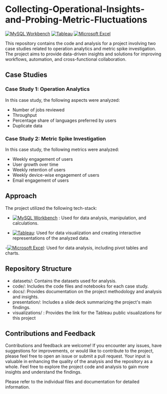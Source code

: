 # Collecting-Operational-Insights-and-Probing-Metric-Fluctuations

[![MySQL Workbench](https://img.shields.io/badge/MySQL%20Workbench-v8.0-blue)](https://www.mysql.com/products/workbench/)  [![Tableau](https://img.shields.io/badge/Tableau-v2021.2-orange)](https://www.tableau.com/)  [![Microsoft Excel](https://img.shields.io/badge/Microsoft%20Excel-2019-green)](https://www.microsoft.com/en-us/microsoft-365/excel)

This repository contains the code and analysis for a project involving two case studies related to operation analytics and metric spike investigation. The project aims to provide data-driven insights and solutions for improving workflows, automation, and cross-functional collaboration.

## Case Studies

### Case Study 1: Operation Analytics

In this case study, the following aspects were analyzed:

- Number of jobs reviewed
- Throughput
- Percentage share of languages preferred by users
- Duplicate data

### Case Study 2: Metric Spike Investigation

In this case study, the following metrics were analyzed:

- Weekly engagement of users
- User growth over time
- Weekly retention of users
- Weekly device-wise engagement of users
- Email engagement of users

## Approach

The project utilized the following tech-stack:

- [![MySQL Workbench](https://img.shields.io/badge/MySQL%20Workbench-v8.0-blue)](https://www.mysql.com/products/workbench/) : Used for data analysis, manipulation, and calculations.
  
- [![Tableau](https://img.shields.io/badge/Tableau-v2021.2-orange)](https://www.tableau.com/): Used for data visualization and creating interactive representations of the analyzed data.
  
-[![Microsoft Excel](https://img.shields.io/badge/Microsoft%20Excel-2019-green)](https://www.microsoft.com/en-us/microsoft-365/excel): Used for data analysis, including pivot tables and charts.

## Repository Structure

- datasets/: Contains the datasets used for analysis.
- code/: Includes the code files and notebooks for each case study.
- docs/: Provides documentation on the project methodology and analysis and insights.
- presentation/: Includes a slide deck summarizing the project's main findings.
- visualizations/ : Provides the link for the Tableau public visualizations for this project

## Contributions and Feedback

Contributions and feedback are welcome! If you encounter any issues, have suggestions for improvements, or would like to contribute to the project, please feel free to open an issue or submit a pull request. Your input is valuable in enhancing the quality of the analysis and the repository as a whole.
Feel free to explore the project code and analysis to gain more insights and understand the findings.

Please refer to the individual files and documentation for detailed information.

